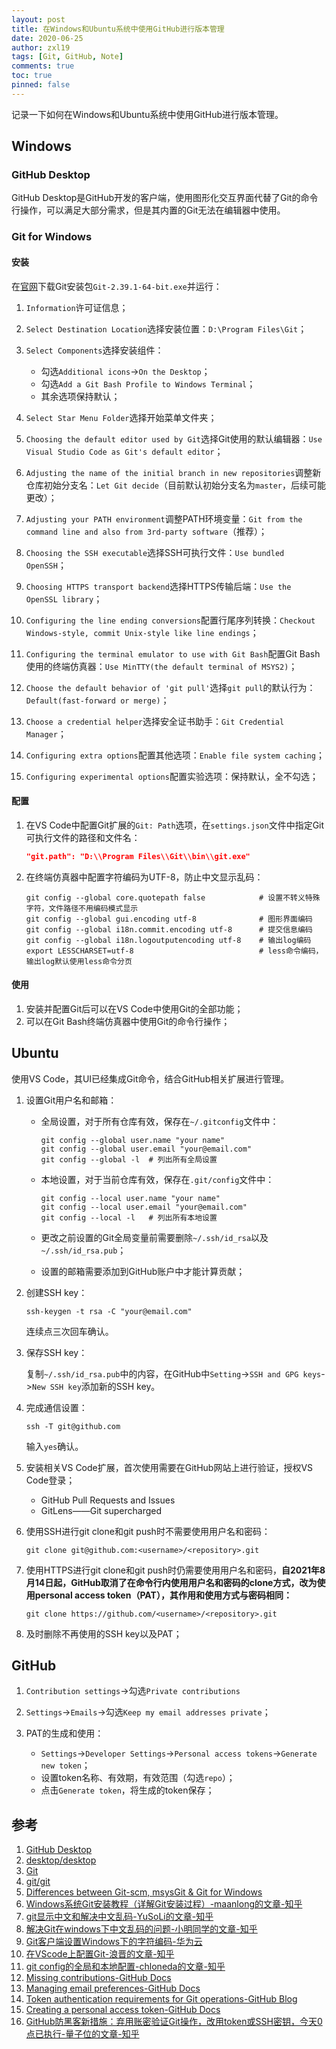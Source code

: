 ```yaml
---
layout: post
title: 在Windows和Ubuntu系统中使用GitHub进行版本管理
date: 2020-06-25
author: zxl19
tags: [Git, GitHub, Note]
comments: true
toc: true
pinned: false
---
```


记录一下如何在Windows和Ubuntu系统中使用GitHub进行版本管理。

<!-- more -->

## Windows

### GitHub Desktop

GitHub Desktop是GitHub开发的客户端，使用图形化交互界面代替了Git的命令行操作，可以满足大部分需求，但是其内置的Git无法在编辑器中使用。

### Git for Windows

#### 安装

在[官网](https://git-scm.com/download/win)下载Git安装包`Git-2.39.1-64-bit.exe`并运行：

1. `Information`许可证信息；
2. `Select Destination Location`选择安装位置：`D:\Program Files\Git`；
3. `Select Components`选择安装组件：

    - 勾选`Additional icons`->`On the Desktop`；
    - 勾选`Add a Git Bash Profile to Windows Terminal`；
    - 其余选项保持默认；

4. `Select Star Menu Folder`选择开始菜单文件夹；
5. `Choosing the default editor used by Git`选择Git使用的默认编辑器：`Use Visual Studio Code as Git's default editor`；
6. `Adjusting the name of the initial branch in new repositories`调整新仓库初始分支名：`Let Git decide`（目前默认初始分支名为`master`，后续可能更改）；
7. `Adjusting your PATH environment`调整PATH环境变量：`Git from the command line and also from 3rd-party software`（推荐）；
8. `Choosing the SSH executable`选择SSH可执行文件：`Use bundled OpenSSH`；
9. `Choosing HTTPS transport backend`选择HTTPS传输后端：`Use the OpenSSL library`；
10. `Configuring the line ending conversions`配置行尾序列转换：`Checkout Windows-style, commit Unix-style like line endings`；
11. `Configuring the terminal emulator to use with Git Bash`配置Git Bash使用的终端仿真器：`Use MinTTY(the default terminal of MSYS2)`；
12. `Choose the default behavior of 'git pull'`选择`git pull`的默认行为：`Default(fast-forward or merge)`；
13. `Choose a credential helper`选择安全证书助手：`Git Credential Manager`；
14. `Configuring extra options`配置其他选项：`Enable file system caching`；
15. `Configuring experimental options`配置实验选项：保持默认，全不勾选；

#### 配置

1. 在VS Code中配置Git扩展的`Git: Path`选项，在`settings.json`文件中指定Git可执行文件的路径和文件名：

    ```json
    "git.path": "D:\\Program Files\\Git\\bin\\git.exe"
    ```

2. 在终端仿真器中配置字符编码为UTF-8，防止中文显示乱码：

    ```shell
    git config --global core.quotepath false            # 设置不转义特殊字符，文件路径不用编码模式显示
    git config --global gui.encoding utf-8              # 图形界面编码
    git config --global i18n.commit.encoding utf-8      # 提交信息编码
    git config --global i18n.logoutputencoding utf-8    # 输出log编码
    export LESSCHARSET=utf-8                            # less命令编码，输出log默认使用less命令分页
    ```

#### 使用

1. 安装并配置Git后可以在VS Code中使用Git的全部功能；
2. 可以在Git Bash终端仿真器中使用Git的命令行操作；

## Ubuntu

使用VS Code，其UI已经集成Git命令，结合GitHub相关扩展进行管理。

1. 设置Git用户名和邮箱：

    - 全局设置，对于所有仓库有效，保存在`~/.gitconfig`文件中：

        ```shell
        git config --global user.name "your name"
        git config --global user.email "your@email.com"
        git config --global -l  # 列出所有全局设置
        ```

    - 本地设置，对于当前仓库有效，保存在`.git/config`文件中：

        ```shell
        git config --local user.name "your name"
        git config --local user.email "your@email.com"
        git config --local -l   # 列出所有本地设置
        ```

    - 更改之前设置的Git全局变量前需要删除`~/.ssh/id_rsa`以及`~/.ssh/id_rsa.pub`；
    - 设置的邮箱需要添加到GitHub账户中才能计算贡献；

2. 创建SSH key：

    ```shell
    ssh-keygen -t rsa -C "your@email.com"
    ```

    连续点三次回车确认。

3. 保存SSH key：

    复制`~/.ssh/id_rsa.pub`中的内容，在GitHub中`Setting`->`SSH and GPG keys`->`New SSH key`添加新的SSH key。

4. 完成通信设置：

    ```shell
    ssh -T git@github.com
    ```

    输入`yes`确认。

5. 安装相关VS Code扩展，首次使用需要在GitHub网站上进行验证，授权VS Code登录；

    - GitHub Pull Requests and Issues
    - GitLens——Git supercharged

6. 使用SSH进行git clone和git push时不需要使用用户名和密码：

    ```shell
    git clone git@github.com:<username>/<repository>.git
    ```

7. 使用HTTPS进行git clone和git push时仍需要使用用户名和密码，**自2021年8月14日起，GitHub取消了在命令行内使用用户名和密码的clone方式，改为使用personal access token（PAT），其作用和使用方式与密码相同：**

    ```shell
    git clone https://github.com/<username>/<repository>.git
    ```

8. 及时删除不再使用的SSH key以及PAT；

## GitHub

1. `Contribution settings`->勾选`Private contributions`
2. `Settings`->`Emails`->勾选`Keep my email addresses private`；
3. PAT的生成和使用：

    - `Settings`->`Developer Settings`->`Personal access tokens`->`Generate new token`；
    - 设置token名称、有效期，有效范围（勾选`repo`）；
    - 点击`Generate token`，将生成的token保存；

## 参考

1. [GitHub Desktop](https://desktop.github.com)
2. [desktop/desktop](https://github.com/desktop/desktop)
3. [Git](https://git-scm.com)
4. [git/git](https://github.com/git/git)
5. [Differences between Git-scm, msysGit & Git for Windows](https://cloudaffaire.com/faq/differences-between-git-scm-msysgit-git-for-windows/)
6. [Windows系统Git安装教程（详解Git安装过程）-maanlong的文章-知乎](https://zhuanlan.zhihu.com/p/242540359)
7. [git显示中文和解决中文乱码-YuSoLi的文章-知乎](https://zhuanlan.zhihu.com/p/133706032)
8. [解决Git在windows下中文乱码的问题-小明同学的文章-知乎](https://zhuanlan.zhihu.com/p/357002483)
9. [Git客户端设置Windows下的字符编码-华为云](https://support.huaweicloud.com/usermanual-codehub/devcloud_hlp_0954.html)
10. [在VScode上配置Git-浪晋的文章-知乎](https://zhuanlan.zhihu.com/p/31417255)
11. [git config的全局和本地配置-chloneda的文章-知乎](https://zhuanlan.zhihu.com/p/121471974)
12. [Missing contributions-GitHub Docs](https://docs.github.com/en/account-and-profile/setting-up-and-managing-your-github-profile/managing-contribution-settings-on-your-profile/why-are-my-contributions-not-showing-up-on-my-profile)
13. [Managing email preferences-GitHub Docs](https://docs.github.com/en/account-and-profile/setting-up-and-managing-your-personal-account-on-github/managing-email-preferences)
14. [Token authentication requirements for Git operations-GitHub Blog](https://github.blog/2020-12-15-token-authentication-requirements-for-git-operations/)
15. [Creating a personal access token-GitHub Docs](https://docs.github.com/en/authentication/keeping-your-account-and-data-secure/creating-a-personal-access-token)
16. [GitHub防黑客新措施：弃用账密验证Git操作，改用token或SSH密钥，今天0点已执行-量子位的文章-知乎](https://zhuanlan.zhihu.com/p/399759963)
